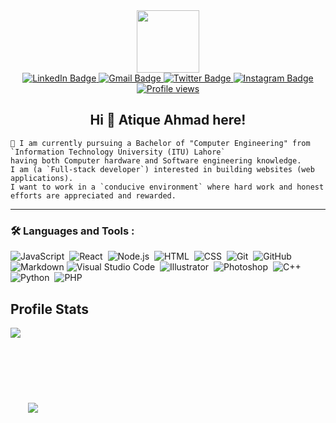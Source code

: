 
<div id="header" align="center">
  <img src="https://media.giphy.com/media/M9gbBd9nbDrOTu1Mqx/giphy.gif" width="100"/>
  <div id="badges">
      <a href="https://www.linkedin.com/in/atiqueahmad/">
        <img src="https://img.shields.io/badge/LinkedIn-blue?style=for-the-badge&logo=linkedin&logoColor=white" alt="LinkedIn Badge"/>
      </a>
      <a href="mailto:aatique987@gmail.com">
        <img src="https://img.shields.io/badge/Gmail-red?style=for-the-badge&logo=gmail&logoColor=white" alt="Gmail Badge"/>
      </a>
      <a href="https://twitter.com/atiqueahmadch">
        <img src="https://img.shields.io/badge/Twitter-blue?style=for-the-badge&logo=twitter&logoColor=white" alt="Twitter Badge"/>
      </a>
     <a href="https://github.com/atique22">
        <img src="https://img.shields.io/badge/Instagram-orange?style=for-the-badge&logo=Instagram&logoColor=white" alt="Instagram Badge"/>
      </a>
    <!-- PROFILE VIEW COUNT -->
      <a href="https://github.com/atique22">
          <img src="https://komarev.com/ghpvc/?username=atique22&style=for-the-badge"  alt="Profile views">
      </a>
      <h2>Hi 👋 Atique Ahmad here! </h2>
   </div>
</div>

```JS
🔭 I am currently pursuing a Bachelor of "Computer Engineering" from `Information Technology University (ITU) Lahore` 
having both Computer hardware and Software engineering knowledge. 
I am (a `Full-stack developer`) interested in building websites (web applications).
I want to work in a `conducive environment` where hard work and honest efforts are appreciated and rewarded.

```

---

### :hammer_and_wrench: Languages and Tools :

![JavaScript](https://img.shields.io/badge/-JavaScript-05122A?style=flat&logo=javascript)&nbsp;
![React](https://img.shields.io/badge/-React-05122A?style=flat&logo=react)&nbsp;
![Node.js](https://img.shields.io/badge/-Node.js-05122A?style=flat&logo=node.js)&nbsp;
![HTML](https://img.shields.io/badge/-HTML-05122A?style=flat&logo=HTML5)&nbsp;
![CSS](https://img.shields.io/badge/-CSS-05122A?style=flat&logo=CSS3&logoColor=1572B6)&nbsp;
![Git](https://img.shields.io/badge/-Git-05122A?style=flat&logo=git)&nbsp;
![GitHub](https://img.shields.io/badge/-GitHub-05122A?style=flat&logo=github)&nbsp;
![Markdown](https://img.shields.io/badge/-Markdown-05122A?style=flat&logo=markdown)
![Visual Studio Code](https://img.shields.io/badge/-Visual%20Studio%20Code-05122A?style=flat&logo=visual-studio-code&logoColor=007ACC)&nbsp;
![Illustrator](https://img.shields.io/badge/-Illustrator-05122A?style=flat&logo=adobe-illustrator)&nbsp;
![Photoshop](https://img.shields.io/badge/-Photoshop-05122A?style=flat&logo=adobe-photoshop)&nbsp;
![C++](https://img.shields.io/badge/C%2B%2B-00599C?style=flat&logo=c%2B%2B&logoColor=white)&nbsp;
![Python](https://img.shields.io/badge/Python-3776AB?style=flat&logo=python&logoColor=white)&nbsp;
![PHP](https://img.shields.io/badge/PHP-777BB4?style=flat&logo=php&logoColor=white)&nbsp;





<!-- PROFILE STATES-->
<h2 align="left">Profile Stats</h2>

<a href="https://github.com/atique22/">
  <img align="center" src="https://github-readme-stats.vercel.app/api/top-langs/?username=atique22&&show_icons=true&title_color=f1e05a&icon_color=03A87C&text_color=ffffff&bg_color=000000&border_radius=0.4rem&layout=compact&show_icons=true&theme=radical" />
</a>
<br/><br/><br/><br/><br/><br/><br/>
&nbsp;&nbsp;&nbsp;&nbsp;&nbsp;&nbsp;
<a href="https://github.com/atique22/">
  <img align="center"  src="https://github-readme-stats.vercel.app/api?username=atique22&&show_icons=true&title_color=f1e05a&icon_color=f1e05a&text_color=ffffff&bg_color=000000&border_radius=0.2rem&show_icons=true&theme=radical&hide_rank" />
</a>



<!--
**Atique22/Atique22** is a ✨ _special_ ✨ repository because its `README.md` (this file) appears on your GitHub profile.
<img src="https://komarev.com/ghpvc/?username=Atique22e&style=flat-square&color=blue" alt=""/>


### <i class="fa fa-gear fa-spin fa-2x" style="color: firebrick"></i> A passionate developer
Here are some ideas to get you started:

- 🔭 I’m currently working on ...
- 🌱 I’m currently learning ...
- 👯 I’m looking to collaborate on ...
- 🤔 I’m looking for help with ...
- 💬 Ask me about ...
- 📫 How to reach me: ...
- 😄 Pronouns: ...
- ⚡ Fun fact: ...
-->
